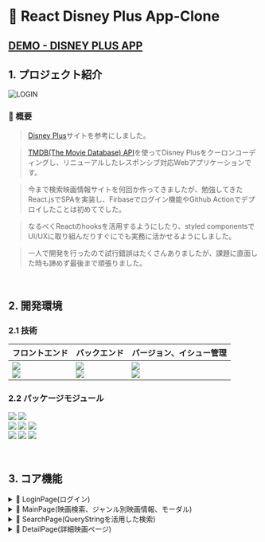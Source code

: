# 🎦 React Disney Plus App-Clone 

## [DEMO - DISNEY PLUS APP](http://bit.ly/3JGApJn)

## 1. プロジェクト紹介

![LOGIN](https://user-images.githubusercontent.com/80688093/225328347-98696023-a454-49f6-8564-973a8c125a6e.png)


### 📌 概要
> [Disney Plus](https://www.disneyplus.com/)サイトを参考にしました。

> [TMDB(The Movie Database) API](https://www.themoviedb.org/)を使ってDisney Plusをクーロンコーディングし、リニューアルしたレスポンシブ対応Webアプリケーションです。

> 今まで検索映画情報サイトを何回か作ってきましたが、勉強してきたReact.jsでSPAを実装し、Firbaseでログイン機能やGithub Actionでデプロイしたことは初めてでした。

> なるべくReactのhooksを活用するようにしたり、styled componentsでUI/UXに取り組んだりすぐにでも実務に活かせるようにしました。

> 一人で開発を行ったので試行錯誤はたくさんありましたが、課題に直面した時も諦めず最後まで頑張りました。

<br/>

## 2. 開発環境

### 2.1 技術

| フロントエンド | バックエンド | バージョン、イシュー管理 |           
| --- | --- | --- |
| <img src="https://img.shields.io/badge/Styled_Components-DB7093?style=for-the-badge&logo=styled-components&logoColor=white"> <br><img src="https://img.shields.io/badge/React-61DAFB?style=for-the-badge&logo=React&logoColor=white"><br> | <img src="https://img.shields.io/badge/Firebase-FFCA28?style=for-the-badge&logo=Firebase&logoColor=white"><br> <img src="https://img.shields.io/badge/The Movie Database-01B4E4?style=for-the-badge&logo=The Movie Database&logoColor=white"> | <img src="https://img.shields.io/badge/Git-F05032?style=for-the-badge&logo=Git&logoColor=white"><br/><img src="https://img.shields.io/badge/GitHub-181717?style=for-the-badge&logo=GitHub&logoColor=white"> |

### 2.2 パッケージモジュール

<img src="https://img.shields.io/badge/Yarn-2C8EBB?style=for-the-badge&logo=Yarn&logoColor=white"> <img src="https://img.shields.io/badge/Create_React_App-09D3AC?style=for-the-badge&logo=Create React App&logoColor=white"><br/><img src="https://img.shields.io/badge/ESLint-4B32C3?style=for-the-badge&logo=ESLint&logoColor=white"> <img src="https://img.shields.io/badge/Prettier-F7B93E?style=for-the-badge&logo=Prettier&logoColor=white">  <img src="https://img.shields.io/badge/React Router-CA4245?style=for-the-badge&logo=React Router&logoColor=white"><br/> <img src="https://img.shields.io/badge/.ENV-ECD53F?style=for-the-badge&logo=.ENV&logoColor=white"> <img src="https://img.shields.io/badge/Axios-5A29E4?style=for-the-badge&logo=Axios&logoColor=white"> <img src="https://img.shields.io/badge/Swiper-6332F6?style=for-the-badge&logo=Swiper&logoColor=white">

<br/>

## 3. コア機能

<details>
  <summary>
    📌 LoginPage(ログイン)    
  </summary>

  ![login](https://user-images.githubusercontent.com/80688093/225330270-efb12a79-2fe8-4274-b267-bc399c637b7d.gif)
  
- Firebaseでログイン/ログアウト機能を実装[(Nav.jsx)](https://github.com/hi1004/react-disney-plus-app/blob/main/src/components/Nav.jsx)   
  1. `styled components`で作成したLogInボタンをクリックすると、`handleAuth`関数が実行されます。
      ```html
      <Login onClick={handleAuth}>ログイン</Login>
      ```
  2. `firebase/auth`から`popup`機能を使うため、`signInWithPopup`を実行します。それから`onAuthStateChanged`でログインしたかしていないかを確認した後、`useNavigate`でページ移動します。
      ```js
      import {
        getAuth,
        GoogleAuthProvider,
        onAuthStateChanged,
        signInWithPopup,
        signOut,
      } from 'firebase/auth';

      const auth = getAuth();
      const provider = new GoogleAuthProvider();
      const [isLoggedIn, setIsLoggedIn] = useState(false);
      const { pathname } = useLocation();
      const navigate = useNavigate();

      // ログイン後、URL経路のpathが"/"(LogInページ）の場合、useNavigateを使ってメインページへ移動します。
      // そうではない場合(ログアウト)にはログインページへ移動します。
      useEffect(() => {
        onAuthStateChanged(auth, user => {
          if (user) {
            setIsLoggedIn(true);
            if (pathname === '/') {
              navigate('/main');
            }
          } else {
            setIsLoggedIn(false);
            navigate('/');
          }
        });
      }, [auth, navigate]);

      // LogIn
      const handleAuth = () => {
        signInWithPopup(auth, provider)
        .then(result => {
          setUserData(result.user);
        })
        .catch(e => {
          throw new Error(e);
       });
      };

      // LogOut
      const handleSignOut = () => {
        signOut(auth)
        .then(() => {
          setUserData({});
          navigate('/');
        })
        .catch(e => {
          throw new Error(e);
        });
      };
      ```

  ### ⚠️ トラブルシューティング
    <details>
      <summary>
        1. ブラウザを再読み込みしたら、ユーザのデータが消えるイシュー
      </summary>


  ## 🤔 Issue
    - ログイン後、再読み込みしたブラウザにUserImageが消えるイシュー
      ```html
      <UserImg src={userData.photoURL} alt={userData.displayName} />
      ```
  ## ✅ Solution
    - `localStorage`でユーザデータを記録
      ```js
      const handleAuth = () => {
        signInWithPopup(auth, provider)
          .then(result => {
            setUserData(result.user);
            // localStorageをuserDataにセットします。
            localStorage.setItem('userData', JSON.stringify(result.user)); 
          })
          .catch(e => {
            throw new Error(e);
          });
        };

      ```
    - 記録した情報をuseStateで管理
      ```js
      // localStorageにあるuserDataの名前のデータをゲットします。
      const initialUserData = localStorage.getItem('userData')
        ? JSON.parse(localStorage.getItem('userData'))
        : {};
      const [userData, setUserData] = useState(initialUserData);    
      ```
    </details>
</details>

<details>
    <summary >
      📌 MainPage(映画検索、ジャンル別映画情報、モーダル)
    </summary>

  ![main](https://user-images.githubusercontent.com/80688093/225371912-95a683a6-e86e-4238-a643-32b2632649a2.gif)
  
- 映画検索機能を実装 [Nav.jsx](https://github.com/hi1004/react-disney-plus-app/blob/main/src/components/Nav.jsx)
  1. 検索Iconをクリックすると、`onClickHandler`イベントが発生し、`useRef`で`input要素`をFocusします。
      ```jsx
      <Search>
        <AiOutlineSearch
          className="search__icon"
          onClick={onClickHandler}
        />
        <Input
          className="nav__input"
          value={searchValue}
          type="text"
          placeholder="映画を検索してください。"
          onChange={onChange}
          ref={inputEl}
        />
      </Search>
      ```
  2. inputタグから`onChange`イベントが発生した場合、`searchValue`の値がアップデートされ、`useNavigate`でsearchページへ移動します。
      ```jsx
      const [searchValue, setSearchValue] = useState('');
      const navigate = useNavigate();
      const onClickHandler = () => {
        inputEl.current.focus();
      };

      // 空欄の時はmainページへ移動します。
      // そうではない時はsearchページのqueryStringのkeyであるqに値が入ります。
      const onChange = e => {
        setSearchValue(e.target.value);
        if (e.target.value === '') {
          navigate(`/main`);
          return;
        }
        navigate(`/search?q=${e.target.value}`);
      };
      ```
- `Youtube Iframe`で予告動画の導入した`Banner`[Banner.jsx](https://github.com/hi1004/react-disney-plus-app/blob/main/src/components/Banner.jsx)
  1. [usePromise(Custom hook)](https://github.com/hi1004/react-disney-plus-app/blob/main/src/hooks/usePromise.js)を作り、`axios`で映画の動画があるデータをランダムに得られるようにしました。[[参照](https://github.com/hi1004/react-disney-plus-app/blob/main/src/components/Banner.jsx#L15-L51)]
  
  2. `setTimeOut`で３秒後に動画が再生できるようにしました。
        ```js
          useEffect(() => {
            setTimeout(() => {
              setIsStart(true);
            }, 3000);
          }, []);
        ```
  3. 動画が終わると`setIsStart`が`false`になり、`BannerHeader`の背景イメージに変わります。[[参照](https://github.com/hi1004/react-disney-plus-app/blob/main/src/components/Banner.jsx#L69-L103)]

  4. loading 実装
      ```js
        if (loading)
         return (
          <BannerHeader>
            <Loding />
          </BannerHeader>
        );
      ``` 
  5. `description`の文字列を100の長さまでにし、余りは`...`に変える`truncate`関数を実装
      ```jsx
      const truncate = (str, n) => {
        return str?.length > n ? `${str.substring(0, n)}...` : str;
      };
      <p className="description">{truncate(movie.overview, 100)}</p>
      ```
      
       
- ジャンル別映画情報([Row.jsx](https://github.com/hi1004/react-disney-plus-app/blob/main/src/components/Row.jsx))
  1. loading中には`skeleton UI`でローディングアニメーションを実装しました。
      ```jsx
        if (loading)
      return (
      <Skeleton>
        <li className="row__poster skeleton">
          <div className="poster" />
          <div className="poster" />
          <div className="poster" />
          <div className="poster" />
          <div className="poster" />
          <div className="poster" />
          <div className="poster" />
        </li>
      </Skeleton>
      ```
  2. `Swiper.js`のライブラリを使って、スライド機能を実装しました。[[参照]](https://github.com/hi1004/react-disney-plus-app/blob/main/src/components/Row.jsx#L57-L96)

  3. Rowコンポーネントの映画の画像をクリックすると`onClickイベント`が発生し、モーダルが開きます。
      ```jsx
      const [modalOpen, setModalOpen] = useState(false);
      const [movieSelected, setMovieSelected] = useState({});
      const onClickHandler = movie => {
        setModalOpen(true);
        setMovieSelected(movie);
      };

      {modalOpen && (
        <MovieModal {...movieSelected} setMovieModalOpen={setModalOpen} />
      )}
      ```

- モーダル([MovieModal.jsx](https://github.com/hi1004/react-disney-plus-app/blob/main/src/components/MovieModal.jsx))
    1. Bannerと同じく`Youtube Iframe`で予告動画の導入し、音のコントロール機能を追加しました。 [[参照]](https://github.com/hi1004/react-disney-plus-app/blob/main/src/components/MovieModal.jsx#L67-L114)
    2. 動画は0.5秒後に再生します。
        ```js
        useEffect(() => {
          setTimeout(() => {
            setIsStart(true);
          }, 500);
        }, []);
        ```
    3. [useOnClickOutside(Custom hook)](https://github.com/hi1004/react-disney-plus-app/blob/main/src/hooks/useOnClickOutside.js)と`useRef`でモーダルの外をクリックしたらモーダルが消えるようにしました。
        ```jsx
        import useOnClickOutside from '../hooks/useOnClickOutside';
        const modalEl = useRef();
        // RowコンポーネントからもらったsetMovieModalOpenのpropsをfalseに変更
        useOnClickOutside(modalEl, () => setMovieModalOpen(false));
        ```
   

  ### ⚠️ トラブルシューティング
  <details>
      <summary>
        1. Mainページで一文字を検索したらinputタグのFocusが解除されるイシュー
      </summary>

  ## 🤔 Issue
    - 検索すると、`useNavigate`により`searchページへ移動`されるが、一文字以上を入力しようとしたら`Focusが解除`されて打てなくなる
    - inputのvalueが消える
  ## ✅ Solution
    - 最初は`Nav.jsx`の`searchValue`stateがまだアップデートされていなかったからだと思ったが、`app.js`のLayoutのNavタグをOutletより下にしたら解決
      ```js
      const Layout = () => {
        // Nav位置変更
        return (
          <Main>
            <div className="containerWrapper">
              <Outlet />
            </div>
            <Nav /> 
            <Footer />
          </Main>
        );
      };
      ```
  </details>
  <details>
      <summary>
        2. モーダルを開いた時、動画の音が操作できないイシュー
      </summary>

  ## 🤔 Issue
    - Youtubeの音を直接に操作できない
    - buttonをクリックして操作することができない
  ## ✅ Solution
    -  `useRef` hookを使って`player.current.internalPlayer`に`mute`、`unMuteメソッド`を条件分岐にしたらコントロール操作を解決
        ```jsx
          const [movieSound, setMovieSound] = useState(false);
          const player = useRef();

          <button
            className="youtube__sound-button"
            type="button"
            onClick={() => {
              setMovieSound(!movieSound);
              if (!movieSound) {
                player.current.internalPlayer.unMute();
              } else {
                player.current.internalPlayer.mute();
              }
            }}
          >
            {!movieSound ? (
              <VscMute className="sound-icon" />
            ) : (
              <VscUnmute className="sound-icon" />
            )}
          </button>
        ```
  </details>
</details>
<details>
  <summary>
    📌 SearchPage(QueryStringを活用した検索) 
  </summary>

  ![search](https://user-images.githubusercontent.com/80688093/225338155-851cc3e4-9fde-4b45-89cf-d4e205fd5588.gif)

  
- `QueryString`を活用した検索[(SearchPage.jsx)](https://github.com/hi1004/react-disney-plus-app/blob/main/src/pages/SearchPage.jsx)
    1. `MainPage`から`input`に検索した`value`が`useQuery`の`q`である`searchTerm`がアップデートされます。その後`fetchSearchMovie`を実行すると、`setSearchResults`にデータが入りページが動的に動くようになります。
        ```jsx
        const [searchResults, setSearchResults] = useState([]);
        const useQuery = () => {
          return new URLSearchParams(useLocation().search);
        };
        const query = useQuery();
        const searchTerm = query.get('q');
        const fetchSearchMovie = async searchText => {
          try {
            const response = await axios.get(
              `/search/multi?include_adult=false&query=${searchText}`,
            );
            setSearchResults(response.data.results);
          } catch (e) {
            throw new Error(e);
          }
        };
        ```
    2. [useDebounce(Cusotm hooks)](https://github.com/hi1004/react-disney-plus-app/blob/main/src/hooks/useDebounce.js)を作って検索している間はAPIの要請を制限し、アプリケーションの性能を高めました。
        ```jsx
        const debouncedSearchTerm = useDebounce(searchTerm, 500);
        useEffect(() => {
        if (debouncedSearchTerm) {
            fetchSearchMovie(debouncedSearchTerm);
          }
        }, [debouncedSearchTerm]);
        ```
</details>
<details>
  <summary>
    📌 DetailPage(詳細映画ページ) 
  </summary>
  
- 詳細映画ページ[(DetailPage.jsx)](https://github.com/hi1004/react-disney-plus-app/blob/main/src/pages/DetailPage.jsx)
    1. SearchPageからのデータで詳細映画ページへ移動します。そこでは映画ポスターやタイトル、発売日が現れますが、情報がない場合404ページのイメージに変えました。
        ```jsx
        import error404 from '../assets/images/404_error.png';
        <h2>{movie.title || movie.original_title}</h2>
        <p>{movie?.release_date}</p>
        {!error && movie.backdrop_path !== undefined && (
          <img
            src={
              movie?.backdrop_path !== null
                ? `https://image.tmdb.org/t/p/original/${movie?.backdrop_path}`
                : error404
            }
            alt={movie.title}
          />
        )}
        {error && <div className="error" />}
        ```
</details>
